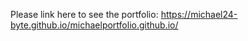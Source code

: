 Please link here to see the portfolio: https://michael24-byte.github.io/michaelportfolio.github.io/
